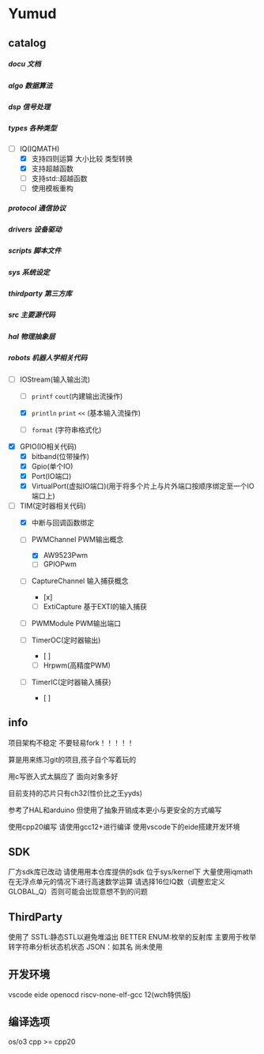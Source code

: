# Yumud

## catalog

##### docu 文档
##### algo 数据算法
##### dsp 信号处理
##### types 各种类型

- [ ] IQ(IQMATH)
    - [x] 支持四则运算 大小比较 类型转换
    - [x] 支持超越函数
    - [ ] 支持std::超越函数
    - [ ] 使用模板重构

##### protocol 通信协议
##### drivers 设备驱动
##### scripts 脚本文件
##### sys 系统设定
##### thirdparty 第三方库
##### src 主要源代码
##### hal 物理抽象层
##### robots 机器人学相关代码



- [ ] IOStream(输入输出流)
    - [ ] `printf` `cout`(内建输出流操作) 
    - [x] `println` `print` `<<` (基本输入流操作)
    - [ ] `format` (字符串格式化) 


- [x] GPIO(IO相关代码)
    - [x] bitband(位带操作)
    - [x] Gpio(单个IO)
    - [x] Port(IO端口)
    - [x] VirtualPort(虚拟IO端口)(用于将多个片上与片外端口按顺序绑定至一个IO端口上)

- [ ] TIM(定时器相关代码)
    - [x] 中断与回调函数绑定

    - [ ] PWMChannel PWM输出概念
        - [x] AW9523Pwm 
        - [ ] GPIOPwm

    - [ ] CaptureChannel 输入捕获概念
        - [x] 
        - [ ] ExtiCapture 基于EXTI的输入捕获

    - [ ] PWMModule PWM输出端口

    - [ ] TimerOC(定时器输出)
        - [ ] 
        - [ ] Hrpwm(高精度PWM)
    
    - [ ] TimerIC(定时器输入捕获)
        - [ ] 



## info

项目架构不稳定 不要轻易fork！！！！！

算是用来练习git的项目,孩子自个写着玩的

用c写嵌入式太膈应了 面向对象多好

目前支持的芯片只有ch32(性价比之王yyds)

参考了HAL和arduino 但使用了抽象开销成本更小与更安全的方式编写

使用cpp20编写 请使用gcc12+进行编译
使用vscode下的eide搭建开发环境

## SDK
厂方sdk库已改动
请使用用本仓库提供的sdk 位于sys/kernel下
大量使用iqmath在无浮点单元的情况下进行高速数学运算 请选择16位IQ数（调整宏定义GLOBAL_Q）否则可能会出现意想不到的问题

## ThirdParty
使用了
SSTL:静态STL以避免堆溢出
BETTER ENUM:枚举的反射库 主要用于枚举转字符串分析状态机状态
JSON：如其名 尚未使用


## 开发环境
vscode
eide
openocd
riscv-none-elf-gcc 12(wch特供版)

## 编译选项
os/o3
cpp >= cpp20